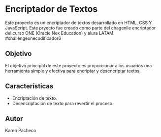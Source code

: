 # Encriptador de Textos
Este proyecto es un encriptador de textos desarrollado en HTML, CSS Y JavaScript.
Este pryecto fue creado como parte del chagenlle encriptador del curso ONE (Oracle Nex Education) y alura LATAM.
#challengeonecodificador6 

## Objetivo
El objetivo principal de este proyecto es proporcionar a los usuarios una herramienta simple y efectiva para encriptar y desencriptar textos. 

## Características
- Encriptación de texto.
- Desencriptación de texto para revertir el proceso.

## Autor
Karen Pacheco

